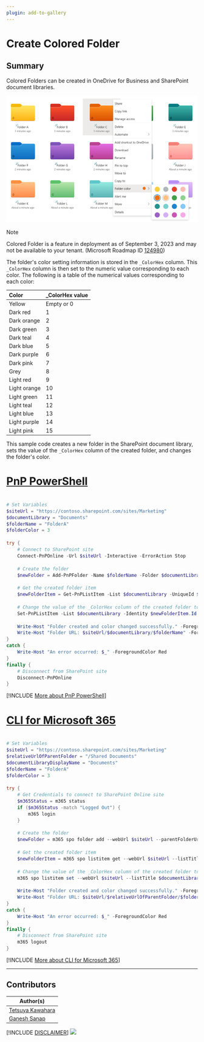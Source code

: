 ```yaml
---
plugin: add-to-gallery
---
```


# Create Colored Folder

## Summary

Colored Folders can be created in OneDrive for Business and SharePoint document libraries.

![Screenshot of colored folders](./assets/example.png)

> [!Note]
> Colored Folder is a feature in deployment as of September 3, 2023 and may not be available to your tenant. (Microsoft Roadmap ID [124980](https://www.microsoft.com/microsoft-365/roadmap?filters=&searchterms=124980))

The folder's color setting information is stored in the `_ColorHex` column. This `_ColorHex` column is then set to the numeric value corresponding to each color. The following is a table of the numerical values corresponding to each color:

|Color|_ColorHex value|
|:----|:----|
|Yellow|Empty or 0|
|Dark red|1|
|Dark orange|2|
|Dark green|3|
|Dark teal|4|
|Dark blue|5|
|Dark purple|6|
|Dark pink|7|
|Grey|8|
|Light red|9|
|Light orange|10|
|Light green|11|
|Light teal|12|
|Light blue|13|
|Light purple|14|
|Light pink|15|

This sample code creates a new folder in the SharePoint document library, sets the value of the `_ColorHex` column of the created folder, and changes the folder's color.

# [PnP PowerShell](#tab/pnpps)

```powershell

# Set Variables
$siteUrl = "https://contoso.sharepoint.com/sites/Marketing"
$documentLibrary = "Documents"
$folderName = "FolderA"
$folderColor = 3

try {
    # Connect to SharePoint site
    Connect-PnPOnline -Url $siteUrl -Interactive -ErrorAction Stop

    # Create the folder
    $newFolder = Add-PnPFolder -Name $folderName -Folder $documentLibrary -ErrorAction Stop

    # Get the created folder item
    $newFolderItem = Get-PnPListItem -List $documentLibrary -UniqueId $newFolder.UniqueId -ErrorAction Stop

    # Change the value of the _ColorHex column of the created folder to change the color
    Set-PnPListItem -List $documentLibrary -Identity $newFolderItem.Id -Values @{"_ColorHex" = $folderColor } -ErrorAction Stop

    Write-Host "Folder created and color changed successfully." -ForegroundColor Green
    Write-Host "Folder URL: $siteUrl/$documentLibrary/$folderName" -ForegroundColor Green
}
catch {
    Write-Host "An error occurred: $_" -ForegroundColor Red
}
finally {
    # Disconnect from SharePoint site
    Disconnect-PnPOnline
}

```

[!INCLUDE [More about PnP PowerShell](../../docfx/includes/MORE-PNPPS.md)]

# [CLI for Microsoft 365](#tab/cli-m365-ps)

```powershell

# Set Variables
$siteUrl = "https://contoso.sharepoint.com/sites/Marketing"
$relativeUrlOfParentFolder = "/Shared Documents"
$documentLibraryDisplayName = "Documents"
$folderName = "FolderA"
$folderColor = 3

try {
    # Get Credentials to connect to SharePoint Online site
    $m365Status = m365 status
    if ($m365Status -match "Logged Out") {
        m365 login
    }

    # Create the folder
    $newFolder = m365 spo folder add --webUrl $siteUrl --parentFolderUrl $relativeUrlOfParentFolder --name $folderName | ConvertFrom-Json

    # Get the created folder item
    $newFolderItem = m365 spo listitem get --webUrl $siteUrl --listTitle $documentLibraryDisplayName --uniqueId $newFolder.UniqueId | ConvertFrom-Json

    # Change the value of the _ColorHex column of the created folder to change the color
    m365 spo listitem set --webUrl $siteUrl --listTitle $documentLibraryDisplayName --id $newFolderItem.Id --_ColorHex $folderColor

    Write-Host "Folder created and color changed successfully." -ForegroundColor Green
    Write-Host "Folder URL: $siteUrl/$relativeUrlOfParentFolder/$folderName" -ForegroundColor Green
}
catch {
    Write-Host "An error occurred: $_" -ForegroundColor Red
}
finally {
    # Disconnect from SharePoint site
    m365 logout
}

```
[!INCLUDE [More about CLI for Microsoft 365](../../docfx/includes/MORE-CLIM365.md)]

***

## Contributors

| Author(s)        |
|------------------|
| [Tetsuya Kawahara](https://github.com/tecchan1107) |
| [Ganesh Sanap](https://ganeshsanapblogs.wordpress.com/about) |

[!INCLUDE [DISCLAIMER](../../docfx/includes/DISCLAIMER.md)]
<img src="https://m365-visitor-stats.azurewebsites.net/script-samples/scripts/spo-create-colored-folder" aria-hidden="true" />
